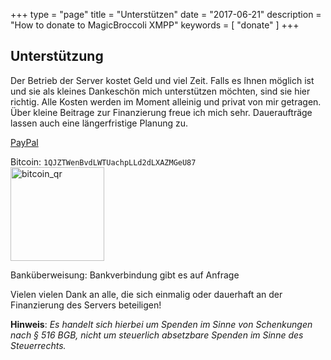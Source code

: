 +++
type = "page"
title = "Unterstützen"
date = "2017-06-21"
description = "How to donate to MagicBroccoli XMPP"
keywords = [ "donate" ]
+++
## Unterstützung
Der Betrieb der Server kostet Geld und viel Zeit. Falls es Ihnen möglich ist und sie als kleines Dankeschön mich unterstützen möchten, sind sie hier richtig. Alle Kosten werden im Moment alleinig und privat von mir getragen.<br>
Über kleine Beitrage zur Finanzierung freue ich mich sehr. Daueraufträge lassen auch eine längerfristige Planung zu.

<i class="fa fa-paypal"></i> [PayPal](https://paypal.me/nwellpott)

<i class="fa fa-btc"></i>  Bitcoin: `1QJZTWenBvdLWTUachpLLd2dLXAZMGeU87`<br>
<img src="/images/bitcoin_qr.png" alt="bitcoin_qr" style="width: 150px;"/>


Banküberweisung: Bankverbindung gibt es auf Anfrage

Vielen vielen Dank an alle, die sich einmalig oder dauerhaft an der Finanzierung des Servers beteiligen!

**Hinweis**: _Es handelt sich hierbei um Spenden im Sinne von Schenkungen nach § 516 BGB, nicht um steuerlich absetzbare Spenden im Sinne des Steuerrechts._
